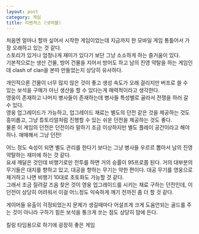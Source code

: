 ```yaml
---
layout: post
category: 게임
title: 리벤져스 (넷마블)
---
```

처음엔 얼마나 할까 싶어서 시작한 게임이었는데 지금까지 한 모바일 게임 통틀어서 가장 오래하고 있는 것 같다.  
스토리가 있거나 엄청나게 재미가 있다기 보단 그냥 소소하게 하는 즐거움이 있다.  
기본적으로는 생산 건물, 방어 건물을 지어서 방어도 하고 남의 진영 약탈을 하는 게임인데 clash of clan을 본따 만들었는지 상당히 유사하다.  

개인적으론 건물이 너무 많지 않은 것이 좋고 생성 속도가 오래 걸리지만 버프로 쓸 수 있는 보석을 구매가 아닌 생산을 할 수 있다는게 매력적이라고 생각한다.  
영웅이 존재하고 나머지 병사들이 존재하는데 병사들 특성별로 골라서 전쟁을 하러 갈 수 있다.  
영웅 업그레이드가 가능하고, 업그레이드 재료는 별도의 던전 같은 것을 제공하는 것도 흥미롭고, 그냥 튜토리얼처럼 진행할 수 있는 쉬운 던전을 제공하는 것도 좋다.  
물론 이 게임의 던전은 던전이라 말하기 조금 이상하지만 별도 플레이 공간이라고 해야하나. 애매해서 그냥 던전!  

어느 정도 숙성이 되면 별도 관리를 한다기 보다는 그냥 병사들 우르르 뽑아서 남의 진영 약탈하는 재미에 하는 것 같다.  
요새 깨달은 것인데 비행기로만 전투를 하면 거의 승률이 95프로쯤 된다. 거의 대부분의 무기들은 대지를 향하고 있고, 대공을 향하는 무기는 약한 편이다. 대공 무기를 영웅으로 제거하고 나면 비행기 10대로 초토화도 가능할 것 같다.  
그래서 조금 질려갈 즈음 찾은 것이 영웅 업그레이드를 시키는 재료 구하는 던전인데, 이 던전이 상당히 어려워서 이걸 어느정도 익숙하게 깨기 전까진 좀 더 할 것 같다.

게이머들 유출이 걱정되었는지 문제가 생길때마다 어설프게 크게 도움안되는 골드를 주는 것이 아니라 구하기 힘든 보석을 통크게 쏘는 점도 상당히 맘에 든다. 

킬링 타임용으로 하기에 굉장히 좋은 게임